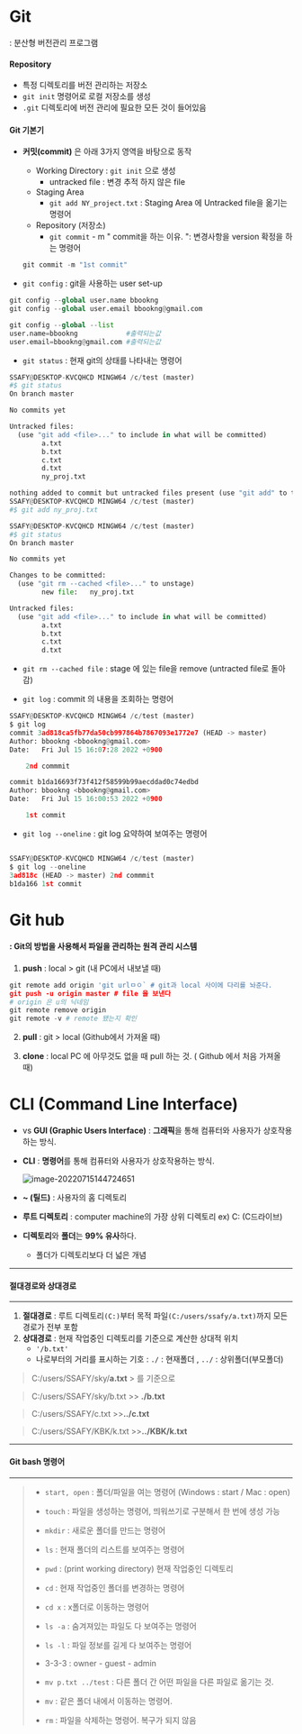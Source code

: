 # Git

: 분산형 버전관리 프로그램

#### Repository

- 특정 디렉토리를 버전 관리하는 저장소
- `git init` 명령어로 로컬 저장소를 생성
- `.git` 디렉토리에 버전 관리에 필요한 모든 것이 들어있음



#### Git 기본기

- **커밋(commit)** 은 아래 3가지 영역을 바탕으로 동작

  - Working Directory : `git init` 으로 생성
    - untracked file : 변경 추적 하지 않은 file
  - Staging Area
    - `git add NY_project.txt` : Staging Area 에 Untracked file을 옮기는 명령어
  - Repository (저장소)
    - `git commit` - m " commit을 하는 이유. ": 변경사항을 version 확정을 하는 명령어

  ```python
  git commit -m "1st commit"
  ```

  



- `git config` : git을 사용하는 user set-up

```python
git config --global user.name bbookng
git config --global user.email bbookng@gmail.com

git config --global --list
user.name=bbookng            #출력되는값
user.email=bbookng@gmail.com #출력되는값
```

- `git status` : 현재 git의 상태를 나타내는 명령어

``` python
SSAFY@DESKTOP-KVCQHCD MINGW64 /c/test (master)
#$ git status
On branch master

No commits yet

Untracked files:
  (use "git add <file>..." to include in what will be committed)
        a.txt
        b.txt
        c.txt
        d.txt
        ny_proj.txt

nothing added to commit but untracked files present (use "git add" to track)   
SSAFY@DESKTOP-KVCQHCD MINGW64 /c/test (master)
#$ git add ny_proj.txt

SSAFY@DESKTOP-KVCQHCD MINGW64 /c/test (master)
#$ git status
On branch master

No commits yet

Changes to be committed:
  (use "git rm --cached <file>..." to unstage)
        new file:   ny_proj.txt

Untracked files:
  (use "git add <file>..." to include in what will be committed)
        a.txt
        b.txt
        c.txt
        d.txt

```



- `git rm --cached file` : stage 에 있는 file을 remove (untracted file로 돌아감)

- `git log` : commit 의 내용을 조회하는 명령어

```python
SSAFY@DESKTOP-KVCQHCD MINGW64 /c/test (master)
$ git log
commit 3ad818ca5fb77da50cb997864b7867093e1772e7 (HEAD -> master)
Author: bbookng <bbookng@gmail.com>
Date:   Fri Jul 15 16:07:28 2022 +0900

    2nd commmit

commit b1da16693f73f412f58599b99aecddad0c74edbd
Author: bbookng <bbookng@gmail.com>
Date:   Fri Jul 15 16:00:53 2022 +0900

    1st commit
```

- `git log --oneline` : git log 요약하여 보여주는 명령어

```python

SSAFY@DESKTOP-KVCQHCD MINGW64 /c/test (master)
$ git log --oneline
3ad818c (HEAD -> master) 2nd commmit
b1da166 1st commit

```

# Git hub

#### : Git의 방법을 사용해서 파일을 관리하는 원격 관리 시스템

1. **push** : local > git  (내 PC에서 내보낼 때)

```python
git remote add origin 'git urlㅁㅇ` # git과 local 사이에 다리를 놔준다.
git push -u origin master # file 을 보낸다
# origin 은 u의 닉네임 
git remote remove origin
git remote -v # remote 됐는지 확인
```

2. **pull** : git > local (Github에서 가져올 때)

3. **clone** : local PC 에 아무것도 없을 때 pull 하는 것. ( Github 에서 처음 가져올 때)

  

# CLI (Command Line Interface)

- vs **GUI (Graphic Users Interface)** : **그래픽**을 통해 컴퓨터와 사용자가 상호작용하는 방식. 

- **CLI** : **명령어**를 통해 컴퓨터와 사용자가 상호작용하는 방식. 

  ![image-20220715144724651](Git.assets/image-20220715144724651.png)

- **~ (틸드)** : 사용자의 홈 디렉토리

- **루트 디렉토리** :  computer machine의 가장 상위 디렉토리 ex) C: (C드라이브)

- **디렉토리**와 **폴더**는 **99% 유사**하다. 

  - 폴더가 디렉토리보다 더 넓은 개념

    

---

#### 절대경로와 상대경로

---



1. **절대경로** : 루트 디렉토리`(C:)`부터 목적 파일`(C:/users/ssafy/a.txt)`까지 모든 경로가 전부 포함
2. **상대경로** : 현재 작업중인 디렉토리를 기준으로 계산한 상대적 위치
   - `'/b.txt'`
   - 나로부터의 거리를 표시하는 기호  : `./`  : 현재폴더 , `../` : 상위폴더(부모폴더)



> C:/users/SSAFY/sky/**a.txt**   > 를 기준으로

> C:/users/SSAFY/sky/b.txt   >> **./b.txt**

> C:/users/SSAFY/c.txt   >>**../c.txt**

> C:/users/SSAFY/KBK/k.txt   >>**../KBK/k.txt**



---

#### Git bash 명령어

---



>- `start, open` : 폴더/파일을 여는 명령어 (Windows : start / Mac : open)
>- `touch` : 파일을 생성하는 명령어, 띄워쓰기로 구분해서 한 번에 생성 가능
>
>- `mkdir` : 새로운 폴더를 만드는 명령어
>- `ls` : 현재 폴더의 리스트를 보여주는 명령어
>- `pwd` : (print working directory) 현재 작업중인 디렉토리
>- `cd` : 현재 작업중인 폴더를 변경하는 명령어
>- `cd x` : x폴더로 이동하는 명령어
>- `ls -a` : 숨겨져있는 파일도 다 보여주는 명령어
>- `ls -l` : 파일 정보를 길게 다 보여주는 명령어
>  - 3-3-3 : owner - guest - admin
>
>- `mv p.txt ../test` : 다른 폴더 간 어떤 파일을 다른 파일로 옮기는 것. 
>  - `mv` : 같은 폴더 내에서 이동하는 명령어.
>
>- `rm` : 파일을 삭제하는 명령어. 복구가 되지 않음

